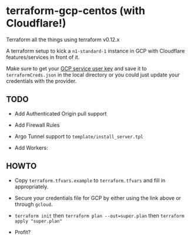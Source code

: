# terraform-gcp-centos (with Cloudflare!)

Terraform all the things using terraform v0.12.x

A terraform setup to kick a `n1-standard-1` instance in GCP with Cloudflare features/services in front of it.

Make sure to get your [GCP service user key](https://console.cloud.google.com/apis/credentials/serviceaccountkey) and save it to `terraformCreds.json` in the local directory or you could just update your credentials with the provider.

## TODO
* Add Authenticated Origin pull support

* Add Firewall Rules

* Argo Tunnel support to `template/install_server.tpl`

* Add Workers:

## HOWTO
* Copy `terraform.tfvars.example` to `terraform.tfvars` and fill in appropriately. 

* Secure your credentials file for GCP by either using the link above or through `gcloud`.

* `terraform init` then `terraform plan --out=super.plan` then `terraform apply "super.plan"`

* Profit?
